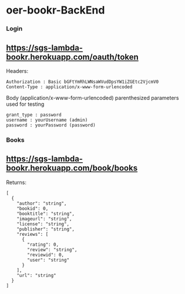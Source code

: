 # oer-bookr-BackEnd



### Login
## https://sgs-lambda-bookr.herokuapp.com/oauth/token

Headers:
``` 
Authorization : Basic bGFtYmRhLWNsaWVudDpsYW1iZGEtc2VjcmV0
Content-Type : application/x-www-form-urlencoded
```
Body (application/x-www-form-urlencoded)
parenthesized parameters used for testing
```
grant_type : password
username : yourUsername (admin)
password : yourPassword (password)
```


### Books
## https://sgs-lambda-bookr.herokuapp.com/book/books

Returns:
```
[
  {
    "author": "string",
    "bookid": 0,
    "booktitle": "string",
    "imageurl": "string",
    "license": "string",
    "publisher": "string",
    "reviews": [
      {
        "rating": 0,
        "review": "string",
        "reviewid": 0,
        "user": "string"
      }
    ],
    "url": "string"
  }
]
```
